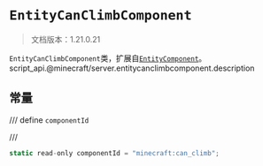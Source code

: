 # `EntityCanClimbComponent`

> 文档版本：1.21.0.21

`EntityCanClimbComponent`类，扩展自[`EntityComponent`](./entitycomponent.md)。script_api.@minecraft/server.entitycanclimbcomponent.description

## 常量

/// define
`componentId`


///

```js
static read-only componentId = "minecraft:can_climb";
```

